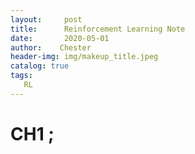 ```yaml
---
layout:     post
title:      Reinforcement Learning Note
date:       2020-05-01
author:    Chester
header-img: img/makeup_title.jpeg
catalog: true
tags:
   RL
---
```

# CH1 ;
<!--stackedit_data:
eyJoaXN0b3J5IjpbMTgxMDYxNjgyMywtNDIxNzk0MzAwLC05ND
kyNzcyOTFdfQ==
-->